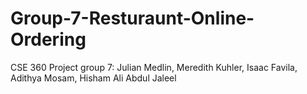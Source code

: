 # Group-7-Resturaunt-Online-Ordering
CSE 360 Project group 7: Julian Medlin, Meredith Kuhler, Isaac Favila, Adithya Mosam, Hisham Ali Abdul Jaleel

